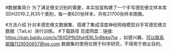 #数据集简介
为了满足傣文识别的需要，本实验室构建了一个手写德宏傣文样本库SDH2019.2,共35个类别，每一类620张样本，共有21700张样本图像。

#方法介绍
针对本德宏傣文数据集，搭建了集成深度神经网络模型对手写德宏傣文数据（TaiLe）进行训练。
#下载路径
百度网盘：链接: https://pan.baidu.com/s/16XDPfbSfuHERL5nBkkq7iw ，如感兴趣，可以联系邮箱1129550657@qq.com
数据集的使用仅限于科学研究，不得用于商业目的。
